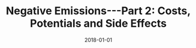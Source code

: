 ---
title: "Negative Emissions---Part 2: Costs, Potentials and Side Effects"
collection: publications
permalink: /publications/29
date: 2018-01-01
venue: "Environmental Research Letters"
citation: "Fuss, Sabine, Lamb, William F., <b>Callaghan, Max W.</b>, Hilaire, Jérôme, Creutzig, Felix, Amann, Thorben, Beringer, Tim, Garcia, Wagner de Oliveira, Hartmann, Jens, Khanna, Tarun, Luderer, Gunnar, Nemet, Gregory F., Rogelj, Joeri, Smith, Pete, Vicente, José Luis Vicente, Wilcox, Jennifer, Dominguez, Maria del Mar Zamora, Minx, Jan C.. (2018). &quot;Negative Emissions---Part 2: Costs, Potentials and Side Effects.&quot; <i>Environmental Research Letters</i>. 13(6)."
doi: "10.1088/1748-9326/aabf9f"
---